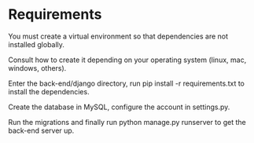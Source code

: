 # Requirements

You must create a virtual environment so that dependencies are not installed globally.

Consult how to create it depending on your operating system (linux, mac, windows, others).

Enter the back-end/django directory, run pip install -r requirements.txt to install the dependencies.

Create the database in MySQL, configure the account in settings.py.

Run the migrations and finally run python manage.py runserver to get the back-end server up.